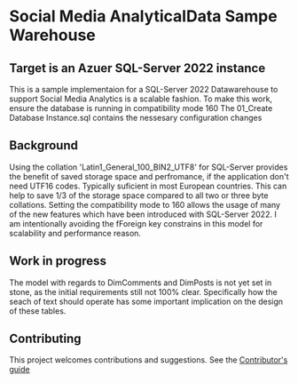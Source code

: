 
# Social Media AnalyticalData Sampe Warehouse 
## Target is an Azuer SQL-Server 2022 instance

This is a sample implementaion for a SQL-Server 2022 Datawarehouse to support Social Media Analytics is a scalable fashion.
To make this work, ensure the database is running in compatibility mode 160
The 01_Create Database Instance.sql contains the nessesary configuration changes

## Background

Using the collation 'Latin1_General_100_BIN2_UTF8' for SQL-Server provides the benefit of saved storage space and perfromance, if the application don't need UTF16 codes. Typically suficient in most European countries. This can help to save 1/3 of the storage space compared to all two or three byte collations.
Setting the compatibility mode to 160 allows the usage of many of the new features which have been introduced with SQL-Server 2022.
I am intentionally avoiding the fForeign key constrains in this model for scalability and performance reason.

## Work in progress
The model with regards to DimComments and DimPosts is not yet set in stone, as the initial requirements still not 100% clear. Specifically how the seach of text should operate has some important implication on the design of these tables. 
## Contributing
This project welcomes contributions and suggestions. See the [Contributor's guide](https://github.com/Azure-Samples/Synapse/tree/master/CONTRIBUTE.md)